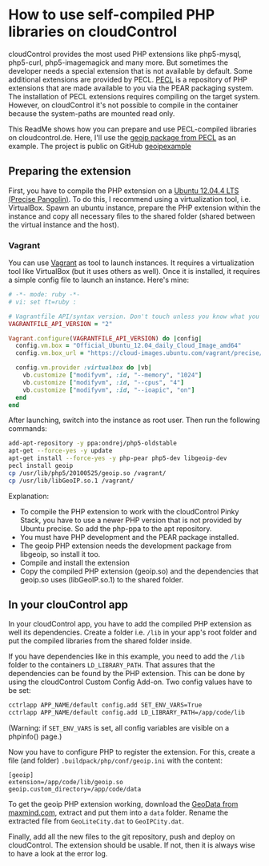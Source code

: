 # How to use self-compiled PHP libraries on cloudControl

cloudControl provides the most used PHP extensions like php5-mysql, php5-curl, php5-imagemagick and many more. But sometimes the developer needs a special extension that is not available by default. 
Some additional extensions are provided by PECL. [PECL](http://pecl.php.net/) is a repository of PHP extensions that are made available to you via the PEAR packaging system. The installation of PECL extensions requires compiling on the target system. However, on cloudControl it's not possible to compile in the container because the system-paths are mounted read only.

This ReadMe shows how you can prepare and use PECL-compiled libraries on cloudcontrol.de. 
Here, I'll use the [geoip package from PECL](http://pecl.php.net/package/geoip) as an example. The project is public on GitHub [geoipexample](https://github.com/MatthiasWiesnerCC/geoipexample)

## Preparing the extension

First, you have to compile the PHP extension on a [Ubuntu 12.04.4 LTS (Precise Pangolin)](http://releases.ubuntu.com/12.04/). To do this, I recommend using a virtualization tool, i.e. VirtualBox. Spawn an ubuntu instance, prepare the PHP extension within the instance and copy all necessary files to the shared folder (shared between the virtual instance and the host).

### Vagrant

You can use [Vagrant](http://www.vagrantup.com/) as tool to launch instances. It requires a virtualization tool like VirtualBox (but it uses others as well). Once it is installed, it requires a simple config file to launch an instance. Here's mine:
~~~ruby
# -*- mode: ruby -*-
# vi: set ft=ruby :

# Vagrantfile API/syntax version. Don't touch unless you know what you're doing!
VAGRANTFILE_API_VERSION = "2"

Vagrant.configure(VAGRANTFILE_API_VERSION) do |config|
  config.vm.box = "Official_Ubuntu_12.04_daily_Cloud_Image_amd64"
  config.vm.box_url = "https://cloud-images.ubuntu.com/vagrant/precise/current/precise-server-cloudimg-amd64-vagrant-disk1.box"

  config.vm.provider :virtualbox do |vb|
    vb.customize ["modifyvm", :id, "--memory", "1024"]
    vb.customize ["modifyvm", :id, "--cpus", "4"]
    vb.customize ["modifyvm", :id, "--ioapic", "on"]
  end
end
~~~

After launching, switch into the instance as root user. Then run the following commands:
~~~bash
add-apt-repository -y ppa:ondrej/php5-oldstable
apt-get --force-yes -y update
apt-get install --force-yes -y php-pear php5-dev libgeoip-dev
pecl install geoip
cp /usr/lib/php5/20100525/geoip.so /vagrant/
cp /usr/lib/libGeoIP.so.1 /vagrant/
~~~

Explanation:

- To compile the PHP extension to work with the cloudControl Pinky Stack, you have to use a newer PHP version that is not provided by Ubuntu precise. So add the php-ppa to the apt repository.
- You must have PHP development and the PEAR package installed.
- The geoip PHP extension needs the development package from libgeoip, so install it too.
- Compile and install the extension
- Copy the compiled PHP extension (geoip.so) and the dependencies that geoip.so uses (libGeoIP.so.1) to the shared folder.

## In your clouControl app

In your cloudControl app, you have to add the compiled PHP extension as well its dependencies. Create a folder i.e. `/lib` in your app's root folder and put the compiled libraries from the shared folder inside.

If you have dependencies like in this example, you need to add the `/lib` folder to the containers `LD_LIBRARY_PATH`. That assures that the dependencies can be found by the PHP extension. This can be done by using the cloudControl Custom Config Add-on. Two config values have to be set:
~~~bash
cctrlapp APP_NAME/default config.add SET_ENV_VARS=True
cctrlapp APP_NAME/default config.add LD_LIBRARY_PATH=/app/code/lib
~~~
(Warning: if `SET_ENV_VARS` is set, all config variables are visible on a phpinfo() page.)


Now you have to configure PHP to register the extension. For this, create a file (and folder) `.buildpack/php/conf/geoip.ini` with the content:
~~~config
[geoip]
extension=/app/code/lib/geoip.so
geoip.custom_directory=/app/code/data
~~~

To get the geoip PHP extension working, download the [GeoData from maxmind.com](http://geolite.maxmind.com/download/geoip/database/GeoLiteCity.dat.gz), extract and put them into a `data` folder. Rename the extracted file from `GeoLiteCity.dat` to `GeoIPCity.dat`.

Finally, add all the new files to the git repository, push and deploy on cloudControl. The extension should be usable. If not, then it is always wise to have a look at the error log.
